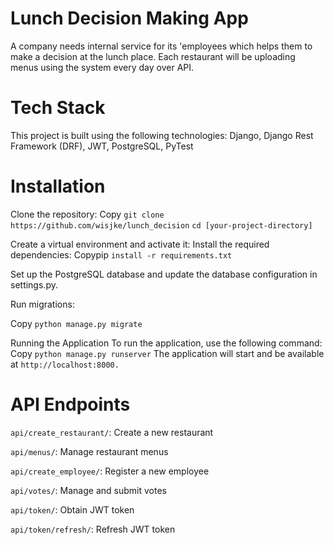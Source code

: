 # Lunch Decision Making App

A company needs internal service for its 'employees which helps them to
make a decision at the lunch place. Each restaurant will be uploading menus
using the system every day over API.

# Tech Stack

This project is built using the following technologies:
Django, Django Rest Framework (DRF), JWT, PostgreSQL, PyTest

# Installation
Clone the repository:
Copy ```git clone https://github.com/wisjke/lunch_decision```
```cd [your-project-directory]```

Create a virtual environment and activate it:
Install the required dependencies:
Copypip ```install -r requirements.txt```

Set up the PostgreSQL database and update the database configuration in settings.py.

Run migrations:

Copy ```python manage.py migrate```

Running the Application
To run the application, use the following command:
Copy ```python manage.py runserver```
The application will start and be available at ```http://localhost:8000.```

# API Endpoints

```api/create_restaurant/```: Create a new restaurant

```api/menus/```: Manage restaurant menus

```api/create_employee/```: Register a new employee

```api/votes/```: Manage and submit votes

```api/token/```: Obtain JWT token

```api/token/refresh/```: Refresh JWT token
